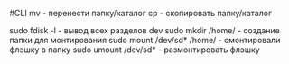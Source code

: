 #CLI
mv <path1> <path2> - перенести папку/каталог
cp  <path1> <path2> - скопировать папку/каталог


sudo fdisk -l - вывод всех разделов dev
sudo mkdir /home/<name> - создание папки для монтирования
sudo mount /dev/sd*  /home/<name> - смонтировали флэшку в папку
sudo umount /dev/sd* - размонтировать флэшку